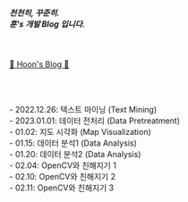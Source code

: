 <h5> 천천히, 꾸준히. 
<br> 훈's 개발 Blog 입니다. </h5>
<br>

[👋 Hoon's Blog 👋](https://ryuchanghoon.github.io/)

<br>

<br> - 2022.12.26: 텍스트 마이닝 (Text Mining)
<br> - 2023.01.01: 데이터 전처리 (Data Pretreatment)
<br> - 01.02: 지도 시각화 (Map Visualization)
<br> - 01.15: 데이터 분석1 (Data Analysis)
<br> - 01.20: 데이터 분석2 (Data Analysis)
<br> - 02.04: OpenCV와 친해지기 1
<br> - 02.10: OpenCV와 친해지기 2
<br> - 02.11: OpenCV와 친해지기 3
